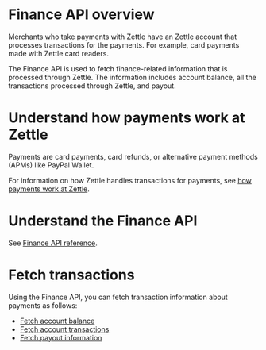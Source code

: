 Finance API overview
===
Merchants who take payments with Zettle have an Zettle account that processes transactions for the payments. For example, card payments made with Zettle card readers.

The Finance API is used to fetch finance-related information that is processed through Zettle. The information includes account balance, all the transactions processed through Zettle, and payout.

# Understand how payments work at Zettle
Payments are card payments, card refunds, or alternative payment methods (APMs) like PayPal Wallet.

For information on how Zettle handles transactions for payments, see [how payments work at Zettle](concepts/how-payments-work-at-Zettle.md).  

# Understand the Finance API
See [Finance API reference](api-reference.md).

# Fetch transactions
Using the Finance API, you can fetch transaction information about payments as follows:

* [Fetch account balance](user-guides/fetch-account-balance.md)
* [Fetch account transactions](user-guides/fetch-account-transactions.md)
* [Fetch payout information](user-guides/fetch-payout-info.md)